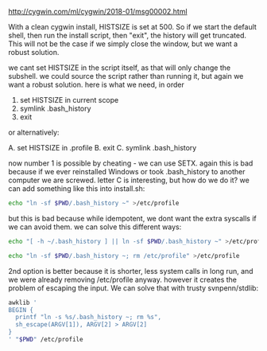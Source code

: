 http://cygwin.com/ml/cygwin/2018-01/msg00002.html

With a clean cygwin install, HISTSIZE is set at 500. So if we start the
default shell, then run the install script, then "exit", the history will get
truncated. This will not be the case if we simply close the window, but we
want a robust solution.

we cant set HISTSIZE in the script itself, as that will only change the
subshell. we could source the script rather than running it, but again we want
a robust solution. here is what we need, in order

1. set HISTSIZE in current scope
2. symlink .bash_history
3. exit

or alternatively:

A. set HISTSIZE in .profile
B. exit
C. symlink .bash_history

now number 1 is possible by cheating - we can use SETX. again this is bad
because if we ever reinstalled Windows or took .bash_history to another
computer we are screwed. letter C is interesting, but how do we do it? we can
add something like this into install.sh:

~~~sh
echo "ln -sf $PWD/.bash_history ~" >/etc/profile
~~~

but this is bad because while idempotent, we dont want the extra syscalls if
we can avoid them. we can solve this different ways:

~~~sh
echo "[ -h ~/.bash_history ] || ln -sf $PWD/.bash_history ~" >/etc/profile
~~~

~~~sh
echo "ln -sf $PWD/.bash_history ~; rm /etc/profile" >/etc/profile
~~~

2nd option is better because it is shorter, less system calls in long run, and
we were already removing /etc/profile anyway. however it creates the problem
of escaping the input. We can solve that with trusty svnpenn/stdlib:

~~~sh
awklib '
BEGIN {
  printf "ln -s %s/.bash_history ~; rm %s",
  sh_escape(ARGV[1]), ARGV[2] > ARGV[2]
}
' "$PWD" /etc/profile
~~~
